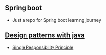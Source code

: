 ## Spring boot

- Just a repo for Spring boot learning journey

## [Design patterns with java](./Design-pattern/index.md)

- [Single Responsibility Principle](./Design-pattern/SOLID/Single_Responsibility_Principle)
